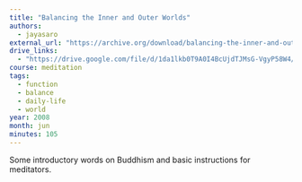 ```yaml
---
title: "Balancing the Inner and Outer Worlds"
authors:
  - jayasaro
external_url: "https://archive.org/download/balancing-the-inner-and-outer-worlds-2008-06-ajahn-jayasaro/Balancing%20the%20Inner%20and%20Outer%20Worlds%20%282008-06%29%20-%20Ajahn%20Jayasaro.mp3"
drive_links:
  - "https://drive.google.com/file/d/1da1lkb0T9A0I4BcUjdTJMsG-VgyP58W4/view?usp=drivesdk"
course: meditation
tags:
  - function
  - balance
  - daily-life
  - world
year: 2008
month: jun
minutes: 105
---
```


Some introductory words on Buddhism and basic instructions for meditators.


